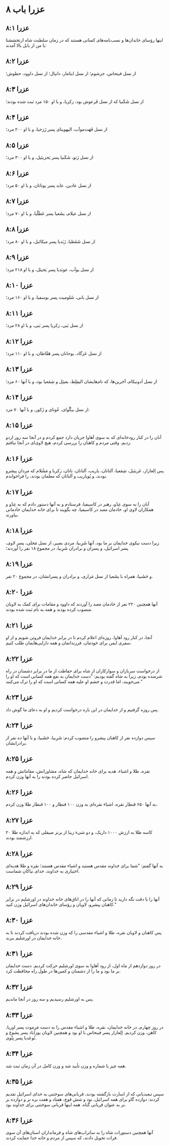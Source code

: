 # عزرا باب ۸

## عزرا ۸:۱
اینها رؤسای خاندان‌ها و نسب‌نامه‌های کسانی هستند که در زمان سلطنت شاه ارتخششتا با من از بابل بالا آمدند:

## عزرا ۸:۲
از نسل فینحاس، جرشوم؛ از نسل ایتامار، دانیال؛ از نسل داوود، حطوش؛

## عزرا ۸:۳
از نسل شَکَنیا که از نسل فَرعوش بود، زکریا، و با او ۱۵۰ مرد ثبت شده بودند؛

## عزرا ۸:۴
از نسل فَهَت‌موآب، الیهوینای پسر زَرَحیا، و با او ۲۰۰ مرد؛

## عزرا ۸:۵
از نسل زَتو، شَکَنیا پسر یَحزیئیل، و با او ۳۰۰ مرد؛

## عزرا ۸:۶
از نسل عادین، عابد پسر یوناتان، و با او ۵۰ مرد؛

## عزرا ۸:۷
از نسل عیلام، یشَعیا پسر عَطَلْیا، و با او ۷۰ مرد؛

## عزرا ۸:۸
از نسل شَفَطیا، زَبَدیا پسر میکائیل، و با او ۸۰ مرد؛

## عزرا ۸:۹
از نسل یوآب، عوبَدیا پسر یَحیئل، و با او ۲۱۸ مرد؛

## عزرا ۸:۱۰
از نسل بانی، شَلومیت پسر یوسفیا، و با او ۱۶۰ مرد؛

## عزرا ۸:۱۱
از نسل بَبی، زکریا پسر بَبی، و با او ۲۸ مرد؛

## عزرا ۸:۱۲
از نسل عَزگاد، یوحانان پسر هَقّاطان، و با او ۱۱۰ مرد؛

## عزرا ۸:۱۳
از نسل اَدونیکام، آخرین‌ها، که نام‌هایشان الیفِلِط، یعیئِل و شِمَعیا بود، و با آنها ۶۰ مرد؛

## عزرا ۸:۱۴
از نسل بیگْوای، عُوتای و زَکور، و با آنها ۷۰ مرد.

## عزرا ۸:۱۵
آنان را در کنار رودخانه‌ای که به سوی اَهاوا جریان دارد جمع کردم و در آنجا سه روز اردو زدیم. وقتی مردم و کاهنان را بررسی کردم، هیچ لاوی‌ای در آنجا نیافتم.

## عزرا ۸:۱۶
پس اِلعازار، عَریئیل، شِمَعیا، اَلناتان، یاریب، اَلناتان، ناتان، زکریا و مَشُلام که مردان پیشرو بودند، و یُویاریب و اَلناتان که معلمان بودند، را فراخواندم.

## عزرا ۸:۱۷
آنان را به سوی عِدّو، رهبر در کاسیفیا، فرستادم و به آنها دستور دادم که به عِدّو و همکاران لاوی او، خادمان معبد در کاسیفیا، چه بگویند تا برای خانه خدایمان خادمانی بیاورند.

## عزرا ۸:۱۸
زیرا دست نیکوی خدایمان بر ما بود، آنها شَرِبیا، مردی بصیر، از نسل مَحلی، پسر لاوی، پسر اسرائیل، و پسران و برادران شَرِبیا، در مجموع ۱۸ نفر را آوردند؛

## عزرا ۸:۱۹
و حَشَبیا، همراه با یشَعیا از نسل مَراری، و برادران و پسرانشان، در مجموع ۲۰ نفر.

## عزرا ۸:۲۰
آنها همچنین ۲۲۰ نفر از خادمان معبد را آوردند که داوود و مقامات برای کمک به لاویان منصوب کرده بودند و همه به نام ثبت شده بودند.

## عزرا ۸:۲۱
آنجا، در کنار رود اَهاوا، روزه‌ای اعلام کردم تا در برابر خدایمان فروتن شویم و از او سفری ایمن برای خودمان، فرزندانمان و همه دارایی‌هایمان طلب کنیم.

## عزرا ۸:۲۲
از درخواست سربازان و سوارکاران از شاه برای حفاظت از ما در برابر دشمنان در راه شرمنده بودم، زیرا به شاه گفته بودیم: "دست خدایمان به نفع همه کسانی است که او را می‌جویند، اما قدرت و خشم او علیه همه کسانی است که او را ترک می‌کنند."

## عزرا ۸:۲۳
پس روزه گرفتیم و از خدایمان در این باره درخواست کردیم و او به دعای ما گوش داد.

## عزرا ۸:۲۴
سپس دوازده نفر از کاهنان پیشرو را منصوب کردم: شَرِبیا، حَشَبیا، و با آنها ده نفر از برادرانشان.

## عزرا ۸:۲۵
نقره، طلا و اشیاء، هدیه برای خانه خدایمان که شاه، مشاورانش، مقاماتش و همه اسرائیل حاضر کرده بودند را به آنها وزن کردم.

## عزرا ۸:۲۶
به آنها ۶۵۰ قنطار نقره، اشیاء نقره‌ای به وزن ۱۰۰ قنطار و ۱۰۰ قنطار طلا وزن کردم،

## عزرا ۸:۲۷
۲۰ کاسه طلا به ارزش ۱۰۰۰ داریک، و دو شیء زیبا از برنز صیقلی که به اندازه طلا ارزشمند بودند.

## عزرا ۸:۲۸
به آنها گفتم: "شما برای خداوند مقدس هستید و اشیاء مقدس هستند؛ نقره و طلا هدیه‌ای اختیاری به خداوند، خدای نیاکان شماست.

## عزرا ۸:۲۹
آنها را با دقت نگه دارید تا زمانی که آنها را در اتاق‌های خانه خداوند در اورشلیم در برابر کاهنان پیشرو، لاویان و رؤسای خاندان‌های اسرائیل وزن کنید."

## عزرا ۸:۳۰
پس کاهنان و لاویان نقره، طلا و اشیاء مقدسی را که وزن شده بودند دریافت کردند تا به خانه خدایمان در اورشلیم ببرند.

## عزرا ۸:۳۱
در روز دوازدهم از ماه اول، از رود اَهاوا به سوی اورشلیم حرکت کردیم. دست خدایمان بر ما بود و ما را از دشمنان و کمین‌ها در طول راه محافظت کرد.

## عزرا ۸:۳۲
پس به اورشلیم رسیدیم و سه روز در آنجا ماندیم.

## عزرا ۸:۳۳
در روز چهارم، در خانه خدایمان، نقره، طلا و اشیاء مقدس را به دست مَرِموت پسر اوریا، کاهن، وزن کردیم. اِلِعازار پسر فینحاس با او بود و همچنین لاویان یوزاباد پسر یشوع و نُوعَدیا پسر بِنّوی.

## عزرا ۸:۳۴
همه چیز با شماره و وزن تأیید شد و وزن کامل در آن زمان ثبت شد.

## عزرا ۸:۳۵
سپس تبعیدیانی که از اسارت بازگشته بودند، قربانی‌های سوختنی به خدای اسرائیل تقدیم کردند: دوازده گاو برای همه اسرائیل، نود و شش قوچ، هفتاد و هفت بره نر و دوازده بز نر به عنوان قربانی گناه. همه اینها قربانی سوختنی برای خداوند بود.

## عزرا ۸:۳۶
آنها همچنین دستورات شاه را به ساتراپ‌های شاه و فرمانداران استان‌های آن سوی فرات تحویل دادند، که سپس از مردم و خانه خدا حمایت کردند.
